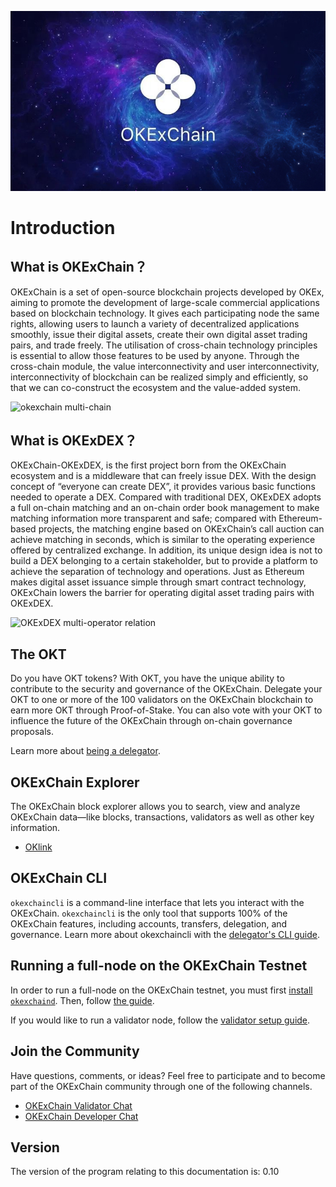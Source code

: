 
![Welcome to the OKExChain](./img/okexchain-image.jpg)

# Introduction

## What is OKExChain？

OKExChain is a set of open-source blockchain projects developed by OKEx, aiming to promote the development of large-scale commercial applications based on blockchain technology. It gives each participating node the same rights, allowing users to launch a variety of decentralized applications smoothly, issue their digital assets, create their own digital asset trading pairs, and trade freely. The utilisation of cross-chain technology principles is essential to allow those features to be used by anyone. Through the cross-chain module, the value interconnectivity and user interconnectivity, interconnectivity of blockchain can be realized simply and efficiently, so that we can co-construct the ecosystem and the value-added system.

![okexchain multi-chain](./img/multi-chain.jpg)

## What is OKExDEX？

OKExChain-OKExDEX, is the first project born from the OKExChain ecosystem and is a middleware that can freely issue DEX. With the design concept of “everyone can create DEX”, it provides various basic functions needed to operate a DEX. Compared with traditional DEX, OKExDEX adopts a full on-chain matching and an on-chain order book management to make matching information more transparent and safe; compared with Ethereum-based projects, the matching engine based on OKExChain’s call auction can achieve matching in seconds, which is similar to the operating experience offered by centralized exchange. In addition, its unique design idea is not to build a DEX belonging to a certain stakeholder, but to provide a platform to achieve the separation of technology and operations. Just as Ethereum makes digital asset issuance simple through smart contract technology, OKExChain lowers the barrier for operating digital asset trading pairs with OKExDEX.

![OKExDEX multi-operator relation](./img/operators.jpg)

## The OKT

Do you have OKT tokens? With OKT, you have the unique ability to contribute to the security and governance of the OKExChain. Delegate your OKT to one or more of the 100 validators on the OKExChain blockchain to earn more OKT through Proof-of-Stake. You can also vote with your OKT to influence the future of the OKExChain through on-chain governance proposals.

Learn more about [being a delegator](./delegators/delegators-faq.html).



## OKExChain Explorer

The OKExChain block explorer allows you to search, view and analyze OKExChain data—like blocks, transactions, validators as well as other key information.

* [OKlink](https://www.oklink.com)


## OKExChain CLI

`okexchaincli` is a command-line interface that lets you interact with the OKExChain. `okexchaincli` is the only tool that supports 100% of the OKExChain features, including accounts, transfers, delegation, and governance. Learn more about okexchaincli with the [delegator's CLI guide](./delegators/delegators-guide-cli.html).


## Running a full-node on the OKExChain Testnet

In order to run a full-node on the OKExChain testnet, you must first [install `okexchaind`](./getting-start/install-okexchain.html). Then, follow [the guide](./getting-start/install-okexchain.html).

If you would like to run a validator node, follow the [validator setup guide](./validators/validators-guide-cli.html).

## Join the Community

Have questions, comments, or ideas? Feel free to participate and to become part of the OKExChain community through one of the following channels.

* [OKExChain Validator Chat](https://t.me/joinchat/HuUCNktBLftzEY1fZPStkw)
* [OKExChain Developer Chat](https://t.me/okchaintech)

## Version

The version of the program relating to this documentation is: 0.10


